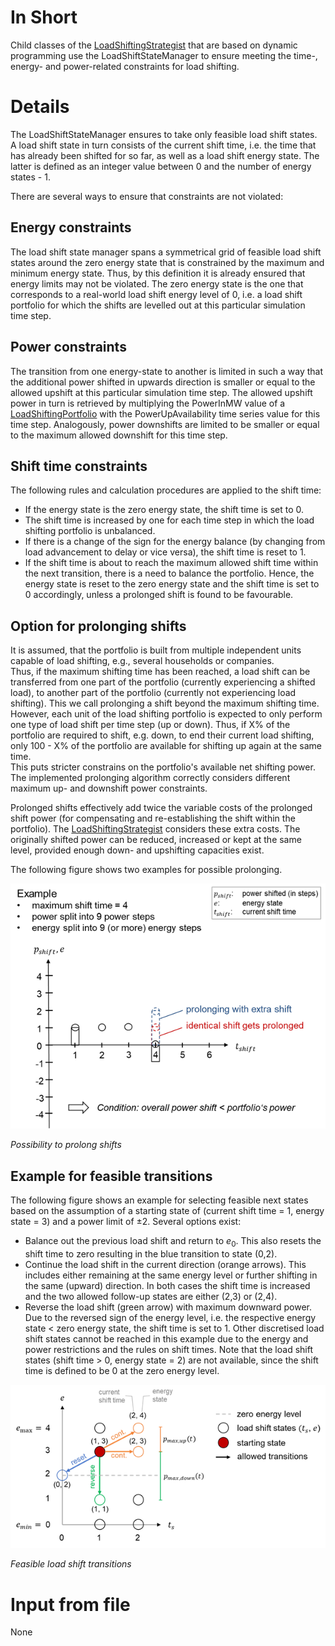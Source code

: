 # In Short

Child classes of the [LoadShiftingStrategist](./LoadShiftingStrategist) that are based on dynamic programming use the LoadShiftStateManager to ensure meeting the time-, energy- and power-related constraints for load shifting.

# Details

The LoadShiftStateManager ensures to take only feasible load shift states.
A load shift state in turn consists of the current shift time, i.e. the time that has already been shifted for so far, as well as a load shift energy state.
The latter is defined as an integer value between 0 and the number of energy states - 1.

There are several ways to ensure that constraints are not violated:

## Energy constraints

The load shift state manager spans a symmetrical grid of feasible load shift states around the zero energy state that is constrained by the maximum and minimum energy state.
Thus, by this definition it is already ensured that energy limits may not be violated.
The zero energy state is the one that corresponds to a real-world load shift energy level of 0, i.e. a load shift portfolio for which the shifts are levelled out at this particular simulation time step.

## Power constraints

The transition from one energy-state to another is limited in such a way that the additional power shifted in upwards direction is smaller or equal to the allowed upshift at this particular simulation time step.
The allowed upshift power in turn is retrieved by multiplying the PowerInMW value of a [LoadShiftingPortfolio](./LoadShiftingPortfolio) with the PowerUpAvailability time series value for this time step. Analogously, power downshifts are limited to be smaller or equal to the maximum allowed downshift for this time step.

## Shift time constraints

The following rules and calculation procedures are applied to the shift time:

* If the energy state is the zero energy state, the shift time is set to 0.
* The shift time is increased by one for each time step in which the load shifting portfolio is unbalanced.
* If there is a change of the sign for the energy balance (by changing from load advancement to delay or vice versa), the shift time is reset to 1.
* If the shift time is about to reach the maximum allowed shift time within the next transition, there is a need to balance the portfolio. Hence, the energy state is reset to the zero energy state and the shift time is set to 0 accordingly, unless a prolonged shift is found to be favourable.

## Option for prolonging shifts

It is assumed, that the portfolio is built from multiple independent units capable of load shifting, e.g., several households or companies.  
Thus, if the maximum shifting time has been reached, a load shift can be transferred from one part of the portfolio (currently experiencing a shifted load), to another part of the portfolio (currently not experiencing load shifting).
This we call prolonging a shift beyond the maximum shifting time. 
However, each unit of the load shifting portfolio is expected to only perform one type of load shift per time step (up or down).
Thus, if X% of the portfolio are required to shift, e.g. down, to end their current load shifting, only 100 - X% of the portfolio are available for shifting up again at the same time.   
This puts stricter constrains on the portfolio's available net shifting power.
The implemented prolonging algorithm correctly considers different maximum up- and downshift power constraints. 

Prolonged shifts effectively add twice the variable costs of the prolonged shift power (for compensating and re-establishing the shift within the portfolio).
The [LoadShiftingStrategist](./LoadShiftingStrategist) considers these extra costs.
The originally shifted power can be reduced, increased or kept at the same level, provided enough down- and upshifting capacities exist.

The following figure shows two examples for possible prolonging.

![image](../../uploads/LoadShiftStateManager_Prolonging.png)

_Possibility to prolong shifts_

## Example for feasible transitions

The following figure shows an example for selecting feasible next states based on the assumption of a starting state of (current shift time = 1, energy state = 3) and a power limit of ±2. Several options exist:

* Balance out the previous load shift and return to $e_0$. This also resets the shift time to zero resulting in the blue transition to state (0,2).
* Continue the load shift in the current direction (orange arrows). This includes either remaining at the same energy level or further shifting in the same (upward) direction. In both cases the shift time is increased and the two allowed follow-up states are either (2,3) or (2,4).
* Reverse the load shift (green arrow) with maximum downward power. Due to the reversed sign of the energy level, i.e. the respective energy state < zero energy state, the shift time is set to 1.
  Other discretised load shift states cannot be reached in this example due to the energy and power restrictions and the rules on shift times. Note that the load shift states (shift time > 0, energy state = 2) are not available, since the shift time is defined to be 0 at the zero energy level.

![image](../../uploads/LoadShiftStateManager_Feasible.png)

_Feasible load shift transitions_

# Input from file

None
